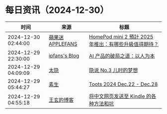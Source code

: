 ﻿# 每日资讯（2024-12-30）

|时间|来源|标题|
|---|---|---|
|2024-12-30 02:44:00|[蘋果迷 APPLEFANS](https://applefans.today/feed/)|[HomePod mini 2 預計 2025 年推出：有哪些升級值得期待？](https://applefans.today/2024-12-homepods-mini-2-rumors/)|
|2024-12-29 22:30:00|[ipfans's Blog](https://www.4async.com/atom.xml)|[AI 产品的破局之道：以人为本](https://www.4async.com/2024/12/human-centered-product-design-with-human-in-the-loop/)|
|2024-12-29 04:09:09|[太隐](https://wangyurui.com/feed.xml)|[隐说 No.3 儿时的梦想](https://wangyurui.com/posts/yin-shuo-no-3-er-shi-de-meng-xiang-5c915627)|
|2024-12-29 05:44:27|[素生](http://z.arlmy.me/atom.xml)|[Toots 2024 Dec.22 - Dec.28](http://z.arlmy.me/posts/MastodonArchives/2024/MastodonTootsArchives_20241228/)|
|2024-12-29 04:55:18|[王玄的博客](https://blog.wangxuan.name/feed/)|[将中文网页发送至 Kindle 的各种方法和坑](https://blog.wangxuan.name/2024/12/28/chinese-webpage-to-kindle/)|
